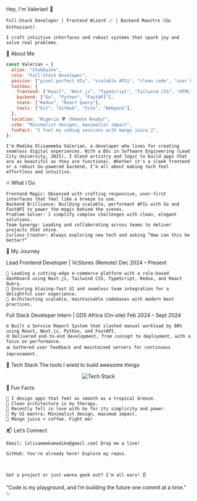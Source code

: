 
  Hey, I'm Valerian! 👋
  
    Full-Stack Developer | Frontend Wizard 🪄 | Backend Maestro (Go Enthusiast)  
    
    I craft intuitive interfaces and robust systems that spark joy and solve real problems.
  




  🧠 About Me
  ```js
  const Valerian = {
    alias: "ChubbyJoe",
    role: "Full-Stack Developer",
    passion: ["pixel-perfect UIs", "scalable APIs", "clean code", "user happiness"],
    toolbox: {
      frontend: ["React", "Next.js", "TypeScript", "Tailwind CSS", "HTML", "CSS"],
      backend: ["Go", "Python", "FastAPI"],
      state: ["Redux", "React Query"],
      tools: ["Git", "GitHub", "Vite", "Webpack"],
    },
    location: "Nigeria 🌍 (Remote Ready)",
    vibe: "Minimalist designs, maximalist impact",
    funFact: "I fuel my coding sessions with mango juice 🥭",
  };
  ```
  
    I'm Madike Olisaemeka Valerian, a developer who lives for creating seamless digital experiences. With a BSc in Software Engineering (Lead City University, 2025), I blend artistry and logic to build apps that are as beautiful as they are functional. Whether it's a sleek frontend or a robust Go-powered backend, I’m all about making tech feel effortless and intuitive.
  




  🔥 What I Do
  
    Frontend Magic: Obsessed with crafting responsive, user-first interfaces that feel like a breeze to use.  
    Backend Brilliance: Building scalable, performant APIs with Go and FastAPI to power the magic behind the scenes.  
    Problem Solver: I simplify complex challenges with clean, elegant solutions.  
    Team Synergy: Leading and collaborating across teams to deliver projects that shine.  
    Curious Creator: Always exploring new tech and asking “How can this be better?”
  




  💼 My Journey



  Lead Frontend Developer | VcStores (Remote)
  Dec 2024 – Present
  
    🛒 Leading a cutting-edge e-commerce platform with a role-based dashboard using Next.js, Tailwind CSS, TypeScript, Redux, and React Query.
    🌟 Ensuring blazing-fast UI and seamless team integration for a delightful user experience.
    📐 Architecting scalable, maintainable codebases with modern best practices.
  



  Full Stack Developer Intern | GDS Africa (On-site)
  Feb 2024 – Sept 2024
  
    ⚙️ Built a Service Report System that slashed manual workload by 80% using React, Next.js, Python, and FastAPI.
    🌐 Delivered end-to-end development, from concept to deployment, with a focus on performance.
    📊 Gathered user feedback and maintained servers for continuous improvement.
  




  🧰 Tech Stack
  The tools I wield to build awesome things
  
   <p align="center">
  <img src="https://skillicons.dev/icons?i=html,css,js,ts,react,nextjs,tailwind,python,fastapi,go,git,github,vite,redux,webpack" alt="Tech Stack"/>
</p>
  




  🎯 Fun Facts
  
    🌿 I design apps that feel as smooth as a tropical breeze.
    🧠 Clean architecture is my therapy.
    🚀 Recently fell in love with Go for its simplicity and power.
    🎨 My UI mantra: Minimalist design, maximum impact.
    🥭 Mango juice > coffee. Fight me!
  




  📬 Let’s Connect
  
    Email: [olisaemekamadike@gmail.com] Drop me a line!  
    
    GitHub: You're already here! Explore my repos.  
    
  
  
    Got a project or just wanna geek out? I'm all ears! 👂
  
  
    
    
  




  “Code is my playground, and I’m building the future one commit at a time.” ✨
